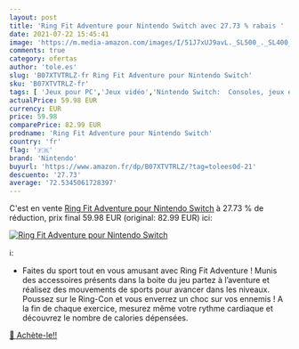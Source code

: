 ```yaml
---
layout: post
title: 'Ring Fit Adventure pour Nintendo Switch avec 27.73 % rabais '
date: 2021-07-22 15:45:41
image: 'https://m.media-amazon.com/images/I/51J7xUJ9avL._SL500_._SL400_.jpg'
comments: true
category: ofertas
author: 'tole.es'
slug: 'B07XTVTRLZ-fr Ring Fit Adventure pour Nintendo Switch'
sku: 'B07XTVTRLZ-fr'
tags: [ 'Jeux pour PC','Jeux vidéo','Nintendo Switch:  Consoles, jeux et accessoires','PC: Jeux et accessoires','nintendo', ]
actualPrice: 59.98 EUR
currency: EUR
price: 59.98
comparePrice: 82.99 EUR
prodname: 'Ring Fit Adventure pour Nintendo Switch'
country: 'fr'
flag: '🇫🇷'
brand: 'Nintendo'
buyurl: 'https://www.amazon.fr/dp/B07XTVTRLZ/?tag=tolees0d-21'
descuento: '27.73'
average: '72.5345061728397'
---
```


C'est en vente [Ring Fit Adventure pour Nintendo Switch](https://www.amazon.fr/dp/B07XTVTRLZ/?tag=tolees0d-21)  à  27.73 % de réduction, prix final  59.98 EUR (original: 82.99 EUR) ici:

[![Ring Fit Adventure pour Nintendo Switch](https://m.media-amazon.com/images/I/51J7xUJ9avL._SL500_._SL400_.jpg)](https://www.amazon.fr/dp/B07XTVTRLZ/?tag=tolees0d-21)

ℹ️:

- Faites du sport tout en vous amusant avec Ring Fit Adventure ! Munis des accessoires présents dans la boite du jeu partez à l’aventure et réalisez des mouvements de sports pour avancer dans les niveaux. Poussez sur le Ring-Con et vous enverrez un choc sur vos ennemis ! A la fin de chaque exercice, mesurez même votre rythme cardiaque et découvrez le nombre de calories dépensées.

[🛒 Achète-le!!](https://www.amazon.fr/dp/B07XTVTRLZ/?tag=tolees0d-21)
